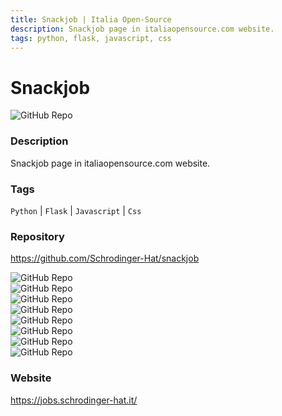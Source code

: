 ```yaml
---
title: Snackjob | Italia Open-Source
description: Snackjob page in italiaopensource.com website.
tags: python, flask, javascript, css
---
```

        

# Snackjob

![GitHub Repo](https://img.shields.io/static/v1?label=category&message=opensource&color=green)

### Description

Snackjob page in italiaopensource.com website.

### Tags

`Python` | `Flask` | `Javascript` | `Css`

### Repository

https://github.com/Schrodinger-Hat/snackjob

![GitHub Repo](https://img.shields.io/github/stars/Schrodinger-Hat/snackjob?style=social)<br />![GitHub Repo](https://img.shields.io/github/forks/Schrodinger-Hat/snackjob?style=social)<br />![GitHub Repo](https://img.shields.io/github/v/tag/Schrodinger-Hat/snackjob?style=social)<br />![GitHub Repo](https://img.shields.io/github/contributors/Schrodinger-Hat/snackjob)<br />![GitHub Repo](https://img.shields.io/github/issues-pr/Schrodinger-Hat/snackjob)<br />![GitHub Repo](https://img.shields.io/github/issues/Schrodinger-Hat/snackjob)<br />![GitHub Repo](https://img.shields.io/github/license/Schrodinger-Hat/snackjob)<br />![GitHub Repo](https://img.shields.io/github/last-commit/Schrodinger-Hat/snackjob)<br />

### Website

https://jobs.schrodinger-hat.it/